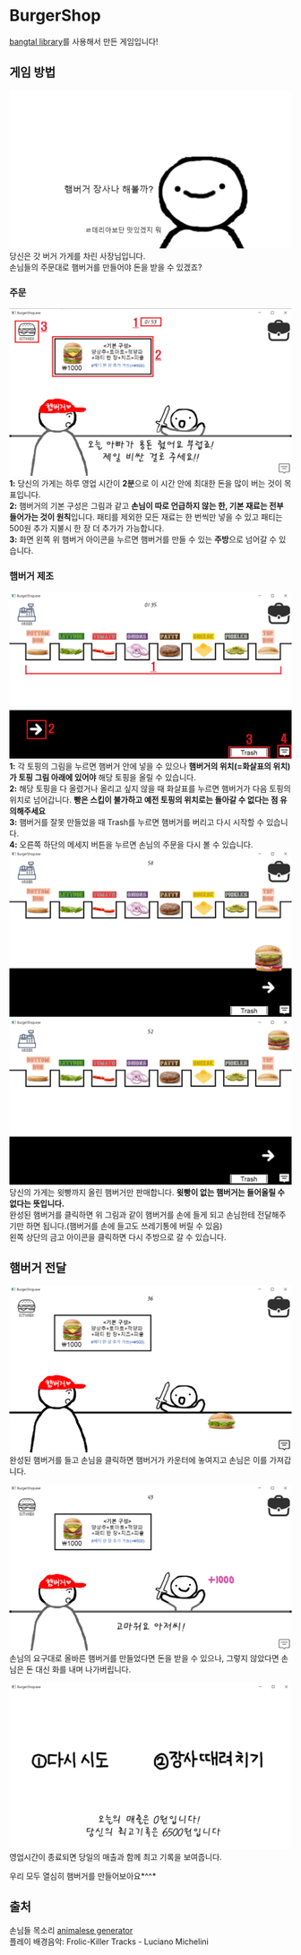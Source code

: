 # BurgerShop
[bangtal library](https://cafe.naver.com/bangtal "bangtal cafe")를 사용해서 만든 게임입니다!

## 게임 방법
![BurgerShop](https://github.com/7minutes-7/BurgerShop/blob/master/Images/title.png)<br />
당신은 갓 버거 가게를 차린 사장님입니다.<br />
손님들의 주문대로 햄버거를 만들어야 돈을 받을 수 있겠죠?<br />
### 주문
![BurgerShop](https://github.com/7minutes-7/BurgerShop/blob/master/Images/readme_counter1.png)<br />
**1:** 당신의 가게는 하루 영업 시간이 **2분**으로 이 시간 안에 최대한 돈을 많이 버는 것이 목표입니다.<br />
**2:** 햄버거의 기본 구성은 그림과 같고 **손님이 따로 언급하지 않는 한, 기본 재료는 전부 들어가는 것이 원칙**입니다. 패티를 제외한 모든 재료는 한 번씩만 넣을 수 있고 패티는 500원 추가 지불시 한 장 더 추가가 가능합니다.<br />
**3:** 화면 왼쪽 위 햄버거 아이콘을 누르면 햄버거를 만들 수 있는 **주방**으로 넘어갈 수 있습니다.<br />
### 햄버거 제조
![BurgerShop](https://github.com/7minutes-7/BurgerShop/blob/master/Images/readme_kitchen1.png)<br />
**1:** 각 토핑의 그림을 누르면 햄버거 안에 넣을 수 있으나 **햄버거의 위치(=화살표의 위치)가 토핑 그림 아래에 있어야** 해당 토핑을 올릴 수 있습니다.<br />
**2:** 해당 토핑을 다 올렸거나 올리고 싶지 않을 때 화살표를 누르면 햄버거가 다음 토핑의 위치로 넘어갑니다. **빵은 스킵이 불가하고 예전 토핑의 위치로는 돌아갈 수 없다는 점 유의해주세요** <br />
**3:** 햄버거를 잘못 만들었을 때 Trash를 누르면 햄버거를 버리고 다시 시작할 수 있습니다.<br />
**4:** 오른쪽 하단의 메세지 버튼을 누르면 손님의 주문을 다시 볼 수 있습니다.<br />
![BurgerShop](https://github.com/7minutes-7/BurgerShop/blob/master/Images/readme_kitchen2.png)<br />
![BurgerShop](https://github.com/7minutes-7/BurgerShop/blob/master/Images/readme_kitchen3.png)<br />
당신의 가게는 윗빵까지 올린 햄버거만 판매합니다. **윗빵이 없는 햄버거는 들어올릴 수 없다는 뜻입니다.**<br />
완성된 햄버거를 클릭하면 위 그림과 같이 햄버거를 손에 들게 되고 손님한테 전달해주기만 하면 됩니다.(햄버거를 손에 들고도 쓰레기통에 버릴 수 있음)<br />
왼쪽 상단의 금고 아이콘을 클릭하면 다시 주방으로 갈 수 있습니다.
## 햄버거 전달
![BurgerShop](https://github.com/7minutes-7/BurgerShop/blob/master/Images/readme_counter2.png)<br />
완성된 햄버거를 들고 손님을 클릭하면 햄버거가 카운터에 놓여지고 손님은 이를 가져갑니다.<br />

![BurgerShop](https://github.com/7minutes-7/BurgerShop/blob/master/Images/readme_counter3.png)<br />
손님의 요구대로 올바른 햄버거를 만들었다면 돈을 받을 수 있으나, 그렇지 않았다면 손님은 돈 대신 화를 내며 나가버립니다.

![BurgerShop](https://github.com/7minutes-7/BurgerShop/blob/master/Images/readme_result.png)<br />
영업시간이 종료되면 당일의 매출과 함께 최고 기록을 보여줍니다. <br />

우리 모두 열심히 햄버거를 만들어보아요*^^*

## 출처
손님들 목소리 [animalese generator](https://github.com/equalo-official/animalese-generator)<br />
플레이 배경음악: Frolic-Killer Tracks - Luciano Michelini

